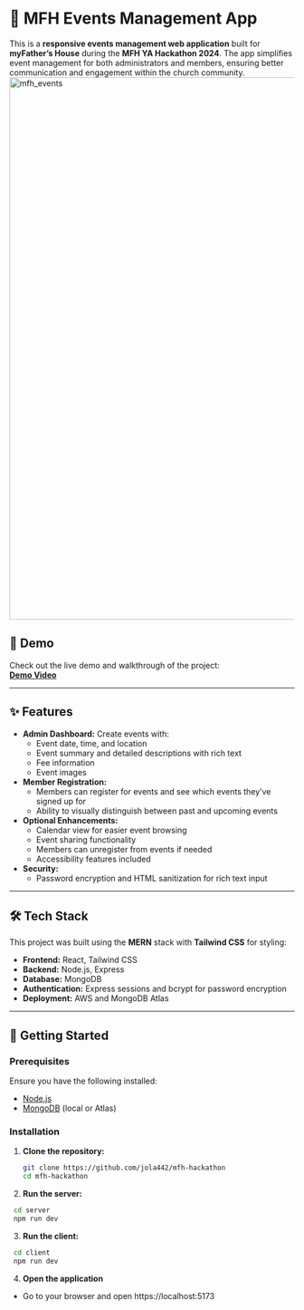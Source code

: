 # 📅 MFH Events Management App  

This is a **responsive events management web application** built for **myFather’s House** during the **MFH YA Hackathon 2024**. The app simplifies event management for both administrators and members, ensuring better communication and engagement within the church community.  
<img width="958" alt="mfh_events" src="https://github.com/user-attachments/assets/076a4808-fa4a-40a0-ba6d-f13ddab00d6c">



## 🎥 Demo  
Check out the live demo and walkthrough of the project:  
**[Demo Video](https://youtu.be/WFqjMsXB6m8)**  

---

## ✨ Features  
- **Admin Dashboard:** Create events with:
  - Event date, time, and location  
  - Event summary and detailed descriptions with rich text  
  - Fee information  
  - Event images  
- **Member Registration:**  
  - Members can register for events and see which events they’ve signed up for  
  - Ability to visually distinguish between past and upcoming events  
- **Optional Enhancements:**  
  - Calendar view for easier event browsing  
  - Event sharing functionality  
  - Members can unregister from events if needed
  - Accessibility features included  
- **Security:**  
  - Password encryption and HTML sanitization for rich text input  
  

---

## 🛠️ Tech Stack  
This project was built using the **MERN** stack with **Tailwind CSS** for styling:  
- **Frontend:** React, Tailwind CSS  
- **Backend:** Node.js, Express  
- **Database:** MongoDB  
- **Authentication:** Express sessions and bcrypt for password encryption  
- **Deployment:** AWS and MongoDB Atlas  

---

## 🚀 Getting Started  

### Prerequisites  
Ensure you have the following installed:  
- [Node.js](https://nodejs.org/)  
- [MongoDB](https://www.mongodb.com/) (local or Atlas)  

### Installation  
1. **Clone the repository:**  
   ```bash
   git clone https://github.com/jola442/mfh-hackathon
   cd mfh-hackathon
   ```
2.  **Run the server:**
   ```bash
    cd server
    npm run dev
```
3.  **Run the client:**
   ```bash
    cd client
    npm run dev
  ```
4.  **Open the application**
   - Go to your browser and open https://localhost:5173
